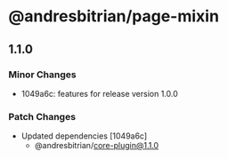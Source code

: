 # @andresbitrian/page-mixin

## 1.1.0

### Minor Changes

- 1049a6c: features for release version 1.0.0

### Patch Changes

- Updated dependencies [1049a6c]
  - @andresbitrian/core-plugin@1.1.0

